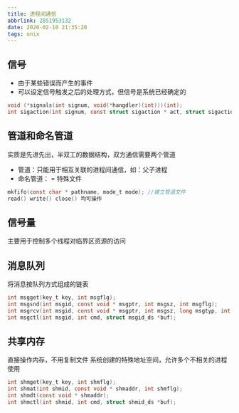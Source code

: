 ```yaml
---
title: 进程间通信
abbrlink: 2851953132
date: 2020-02-10 21:35:20
tags: unix
---
```


## 信号
- 由于某些错误而产生的事件
- 可以设定信号触发之后的处理方式，但信号是系统已经确定的
```C
void (*signals(int signum, void(*hangdler)(int)))(int);
int sigaction(int signum, const struct sigaction * act, struct sigaction * addr)
```

## 管道和命名管道
实质是先进先出，半双工的数据结构，双方通信需要两个管道

- 管道：只能用于相互关联的进程间通信，如：父子进程
- 命名管道： = 特殊文件
```C
mkfifo(const char * pathname, mode_t mode); //建立管道文件
read() write() close() 均可操作
```

## 信号量
主要用于控制多个线程对临界区资源的访问

## 消息队列
将消息按队列方式组成的链表
```C
int msgget(key_t key, int msgflg);
int msgsnd(int msgid, const void * msgptr, int msgsz, int msgflg);
int msgrcv(int msgid, const void * msgptr, int msgsz, long msgtyp, int msgflg);
int msgctl(int msgid, int cmd, struct msgid_ds *buf);
```
## 共享内存
直接操作内存，不用复制文件 系统创建的特殊地址空间，允许多个不相关的进程使用
```C
int shmget(key_t key, int shmflg);
int shmat(int shmid, const void * shmaddr, int shmflg);
int shmdt(const void * shmaddr);
int shmctl(int shmid, int cmd, struct shmid_ds *buf);
```
